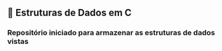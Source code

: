 ## 🎲 Estruturas de Dados em C

### Repositório iniciado para armazenar as estruturas de dados vistas
